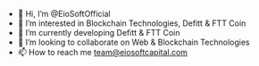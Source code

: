 - 👋 Hi, I’m @EioSoftOfficial
- 👀 I’m interested in Blockchain Technologies, Defitt & FTT Coin
- 🌱 I’m currently developing Defitt & FTT Coin
- 💞️ I’m looking to collaborate on Web & Blockchain Technologies
- 📫 How to reach me team@eiosoftcapital.com 

<!---
EioSoftOfficial/EioSoftOfficial is a ✨ special ✨ repository because its `README.md` (this file) appears on your GitHub profile.
You can click the Preview link to take a look at your changes.
--->
